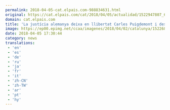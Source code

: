 ```yaml
---
permalink: 2018-04-05-cat.elpais.com-988834631.html
original: https://cat.elpais.com/cat/2018/04/05/actualidad/1522947807_689253.html#?ref=rss&format=simple&link=link
domain: cat.elpais.com
title: 'La justícia alemanya deixa en llibertat Carles Puigdemont i descarta el delicte de rebel·lió'
image: https://ep00.epimg.net/ccaa/imagenes/2018/04/02/catalunya/1522685976_854678_1522686124_rrss_normal.jpg
date: 2018-04-05 17:30:44
category: news
translations: 
 - 'en'
 - 'es'
 - 'de'
 - 'ru'
 - 'ja'
 - 'fr'
 - 'it'
 - 'zh-CN'
 - 'zh-TW'
 - 'ar'
 - 'pt'
 - 'hy'
---
```


